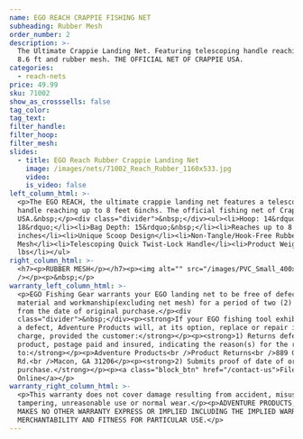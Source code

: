 ```yaml
---
name: EGO REACH CRAPPIE FISHING NET
subheading: Rubber Mesh
order_number: 2
description: >-
  The Ultimate Crappie Landing Net. Featuring telescoping handle reaching up to
  8.6 ft and rubber mesh. THE OFFICIAL NET OF CRAPPIE USA.
categories:
  - reach-nets
price: 49.99
sku: 71002
show_as_crosssells: false
tag_color:
tag_text:
filter_handle:
filter_hoop:
filter_mesh:
slides:
  - title: EGO Reach Rubber Crappie Landing Net
    image: /images/nets/71002_Reach_Rubber_1160x533.jpg
    video:
    is_video: false
left_column_html: >-
  <p>The EGO REACH, the ultimate crappie landing net features a telescoping
  handle reaching up to 8 feet 6inchs. The official fishing net of Crappie
  USA.&nbsp;</p><div class="divider">&nbsp;</div><ul><li>Hoop: 14&rdquo; x
  18&rdquo;</li><li>Bag Depth: 15&rdquo;&nbsp;</li><li>Reaches up to 8' 6"
  inches</li><li>Unique Scoop Design</li><li>Non-Tangle/Hook-Free Rubber
  Mesh</li><li>Telescoping Quick Twist-Lock Handle</li><li>Product Weight: 2.0
  lbs</li></ul>
right_column_html: >-
  <h7><p>RUBBER MESH</p></h7><p><img alt="" src="/images/PVC_Small_400x150.jpg"
  /></p><p>&nbsp;</p>
warranty_left_column_html: >-
  <p>EGO Fishing Gear warrants your EGO landing net to be free of defects in
  material and workmanship(excluding net mesh) for a period of two (2) years
  from the date of original purchase.</p><div
  class="divider">&nbsp;</div><p><strong>If your EGO fishing tool exhibits such
  a defect, Adventure Products will, at its option, replace or repair it without
  charge, provided the customer:</strong></p><p><strong>1) Returns defective
  product, postage paid and insured, indicating the reason(s) for the return
  to:</strong></p><p>Adventure Products<br />Product Returns<br />889 Guy Paine
  Rd.<br />Macon, GA 31206</p><p><strong>2) Submits proof of date of original
  purchase.</strong></p><p><a class="block_btn" href="/contact-us">File Claim
  Online</a></p>
warranty_right_column_html: >-
  <p>This warranty does not cover damage resulting from accident, misuse, abuse,
  tampering, unreasonable use or normal wear.</p><p>ADVENTURE PRODUCTS, INC.
  MAKES NO OTHER WARRANTY EXPRESS OR IMPLIED INCLUDING THE IMPLIED WARRANTIES OF
  MERCHANTABILITY AND FITNESS FOR PARTICULAR USE.</p>
---
```

